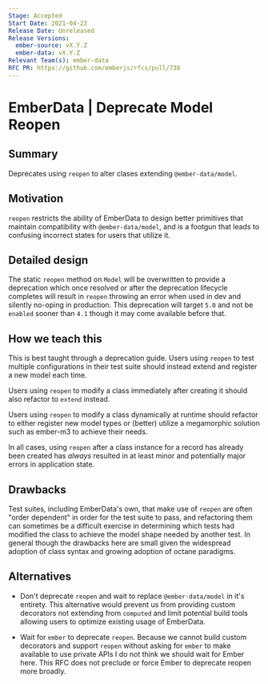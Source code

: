 ```yaml
---
Stage: Accepted
Start Date: 2021-04-23
Release Date: Unreleased
Release Versions:
  ember-source: vX.Y.Z
  ember-data: vX.Y.Z
Relevant Team(s): ember-data
RFC PR: https://github.com/emberjs/rfcs/pull/738
---
```


# EmberData | Deprecate Model Reopen

## Summary

Deprecates using `reopen` to alter clases extending `@ember-data/model`.

## Motivation

`reopen` restricts the ability of EmberData to design better primitives that maintain
compatibility with `@ember-data/model`, and is a footgun that leads to confusing incorrect
states for users that utilize it.

## Detailed design

The static `reopen` method on `Model` will be overwritten to provide a deprecation which
once resolved or after the deprecation lifecycle completes will result in `reopen` throwing
an error when used in dev and silently no-oping in production. This deprecation will target
`5.0` and not be `enabled` sooner than `4.1` though it may come available before that.

## How we teach this

This is best taught through a deprecation guide. Users using `reopen` to test multiple
configurations in their test suite should instead extend and register a new model each time.

Users using `reopen` to modify a class immediately after creating it should also refactor
to `extend` instead.

Users using `reopen` to modify a class dynamically at runtime should refactor to either register
new model types or (better) utilize a megamorphic solution such as ember-m3 to achieve their needs.

In all cases, using `reopen` after a class instance for a record has already been created has *always*
resulted in at least minor and potentially major errors in application state.

## Drawbacks

Test suites, including EmberData's own, that make use of `reopen` are often "order dependent" in order
for the test suite to pass, and refactoring them can sometimes be a difficult exercise in determining
which tests had modified the class to achieve the model shape needed by another test. In general though
the drawbacks here are small given the widespread adoption of class syntax and growing adoption of octane
paradigms.

## Alternatives

- Don't deprecate `reopen` and wait to replace `@ember-data/model` in it's entirety. This alternative would prevent us from providing custom decorators not extending from `computed` and limit potential build tools allowing users to optimize existing usage of EmberData.

- Wait for `ember` to deprecate `reopen`. Because we cannot build custom decorators and support `reopen` without asking for `ember` to make available to use private APIs I do not think we should wait for Ember here. This RFC does not preclude or force Ember to deprecate reopen more broadly.
